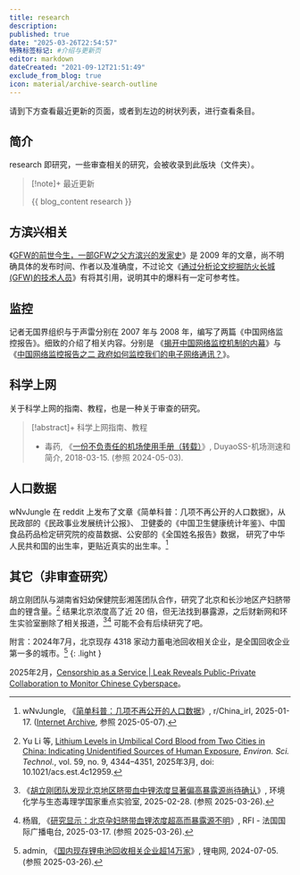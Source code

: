 ```yaml
---
title: research
description:
published: true
date: "2025-03-26T22:54:57"
特殊标签标记: #介绍与更新页
editor: markdown
dateCreated: "2021-09-12T21:51:49"
exclude_from_blog: true
icon: material/archive-search-outline
---
```


请到下方查看最近更新的页面，或者到左边的树状列表，进行查看条目。

## 简介

research 即研究，一些审查相关的研究，会被收录到此版块（文件夹）。

> [!note]+ 最近更新
>
> {{ blog_content research }}

## 方滨兴相关

《[GFW的前世今生，一部GFW之父方滨兴的发家史][]》是 2009 年的文章，尚不明确具体的发布时间、作者以及准确度，不过论文《[通过分析论文挖掘防火长城(GFW)的技术人员][]》有将其引用，说明其中的爆料有一定可参考性。

[GFW的前世今生，一部GFW之父方滨兴的发家史]: https://web.archive.org/web/20091127104236/http://fangbinxing.appspot.com/

[通过分析论文挖掘防火长城(GFW)的技术人员]: https://web.archive.org/web/20230612095930/https://www.bannedbook.org/download/downfile.php?id=2915

## 监控

记者无国界组织与于声雷分别在 2007 年与 2008 年，编写了两篇《中国网络监控报告》。细致的介绍了相关内容。分别是
《[揭开中国网络监控机制的内幕](https://web.archive.org/web/20081023041300/http://crd-net.org/Article/Class1/200710/20071010162103_5948.html)》与
《[中国网络监控报告之二 政府如何监控我们的电子网络通讯？](https://web.archive.org/web/20081021030253/http://crd-net.org/Article/Class1/200803/20080324093843_8168.html)》。

## 科学上网

关于科学上网的指南、教程，也是一种关于审查的研究。

> [!abstract]+ 科学上网指南、教程
>
> +   毒药, 《[一份不负责任的机场使用手册（转载）](https://web.archive.org/web/20201029221853/https://www.duyaoss.com/archives/1086/)》, DuyaoSS-机场测速和简介, 2018-03-15. (参照 2024-05-03).

## 人口数据

wNvJungle 在 reddit 上发布了文章《简单科普：几项不再公开的人口数据》，从民政部的《民政事业发展统计公报》、
卫健委的《中国卫生健康统计年鉴》、中国食品药品检定研究院的疫苗数据、公安部的《全国姓名报告》数据，
研究了中华人民共和国的出生率，更贴近真实的出生率。[^3gwrq]

[^3gwrq]: wNvJungle, 《[简单科普：几项不再公开的人口数据](https://www.reddit.com/r/China_irl/comments/1i3gwrq/简单科普几项不再公开的人口数据/)》, r/China_irl, 2025-01-17. ([Internet Archive](https://web.archive.org/web/20250122193216/https://old.reddit.com/r/China_irl/comments/1i3gwrq/简单科普几项不再公开的人口数据/), 参照 2025-05-07).

## 其它（非审查研究）

胡立刚团队与湖南省妇幼保健院彭湘莲团队合作，研究了北京和长沙地区产妇脐带血的锂含量。[^12959]
结果北京浓度高了近 20 倍，但无法找到暴露源，之后财新网和环生实验室删除了相关报道，[^24739][^50317] 可能不会有后续研究了吧。

[^12959]: Yu Li 等, [Lithium Levels in Umbilical Cord Blood from Two Cities in China: Indicating Unidentified Sources of Human Exposure](http://doi.org/10.1021/acs.est.4c12959), _Environ. Sci. Technol._, vol. 59, no. 9, 4344–4351, 2025年3月, doi: 10.1021/acs.est.4c12959.

[^24739]: 《[胡立刚团队发现北京地区脐带血中锂浓度显著偏高暴露源尚待确认](https://web.archive.org/web/20250304135918/https://et.rcees.ac.cn/kydt/202502/t20250228_824739.html)》, 环境化学与生态毒理学国家重点实验室, 2025-02-28. (参照 2025-03-26).

[^50317]: 杨眉, 《[研究显示：北京孕妇脐带血锂浓度超高而暴露源不明](https://web.archive.org/web/20250318054532/https://www.rfi.fr/cn/专栏检索/环境与发展/20250317-研究显示-北京孕妇脐带血锂浓度超高而暴露源不明)》, RFI - 法国国际广播电台, 2025-03-17. (参照 2025-03-26).

附言：2024年7月，北京现存 4318 家动力蓄电池回收相关企业，是全国回收企业第一多的城市。[^46971]
{: .light }

[^46971]: admin, 《[国内现存锂电池回收相关企业超14万家](https://web.archive.org/web/20250117101013/http://www.li-b.cn/post/46971.html)》, 锂电网, 2024-07-05. (参照 2025-03-26).

2025年2月，[Censorship as a Service | Leak Reveals Public-Private Collaboration to Monitor Chinese Cyberspace](https://www.sentinelone.com/labs/censorship-as-a-service-leak-reveals-public-private-collaboration-to-monitor-chinese-cyberspace/)。
